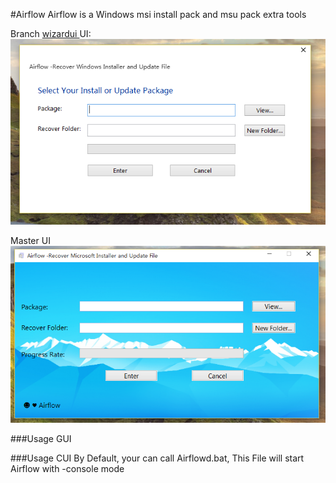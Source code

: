 #Airflow
Airflow is a Windows msi install pack and msu pack extra tools

Branch [ wizardui ](https://github.com/fstudio/Airflow/tree/wizardui)  UI:    
![Airflow](./images/airflow.png)

Master UI   
![Airflow](./images/airflownew.png)


###Usage GUI


###Usage CUI
By Default, your can call Airflowd.bat, This File will start Airflow with -console mode
